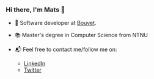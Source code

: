 ### Hi there, I'm Mats 👋

- 💼 Software developer at [Bouvet](https://en.bouvet.no/).
- 📚 Master's degree in Computer Science from NTNU

- 📬 Feel free to contact me/follow me on:
  - [LinkedIn](https://www.linkedin.com/in/mtyldum/)
  - [Twitter](https://twitter.com/maattss)
